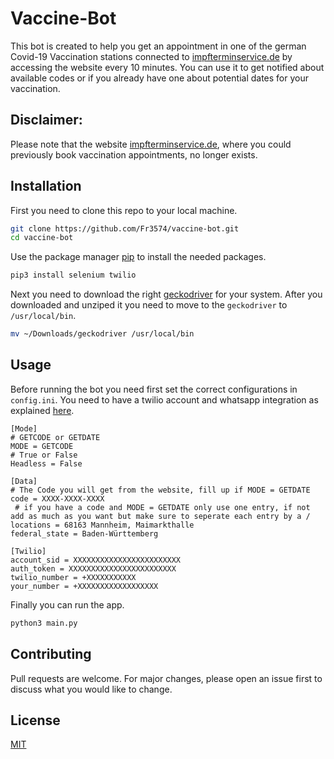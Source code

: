 # Vaccine-Bot

This bot is created to help you get an appointment in one of the german Covid-19 Vaccination stations connected to [impfterminservice.de](https://www.impfterminservice.de) by accessing the website every 10 minutes. You can use it to get notified about available codes or if you already have one about potential dates for your vaccination.

## Disclaimer:

Please note that the website [impfterminservice.de](https://www.impfterminservice.de), where you could previously book vaccination appointments, no longer exists.

## Installation

First you need to clone this repo to your local machine.

```bash
git clone https://github.com/Fr3574/vaccine-bot.git
cd vaccine-bot
```

Use the package manager [pip](https://pip.pypa.io/en/stable/) to install the needed packages.

```bash
pip3 install selenium twilio
```

Next you need to download the right [geckodriver](https://github.com/mozilla/geckodriver/releases) for your system. After you downloaded and unziped it you need to move to the `geckodriver` to `/usr/local/bin`.

```bash
mv ~/Downloads/geckodriver /usr/local/bin
```

## Usage

Before running the bot you need first set the correct configurations in `config.ini`. You need to have a twilio account and whatsapp integration as explained [here](https://www.twilio.com/docs/sms/send-messages).

```
[Mode]
# GETCODE or GETDATE
MODE = GETCODE
# True or False
Headless = False

[Data]
# The Code you will get from the website, fill up if MODE = GETDATE
code = XXXX-XXXX-XXXX
 # if you have a code and MODE = GETDATE only use one entry, if not add as much as you want but make sure to seperate each entry by a /
locations = 68163 Mannheim, Maimarkthalle
federal_state = Baden-Württemberg

[Twilio]
account_sid = XXXXXXXXXXXXXXXXXXXXXXXX
auth_token = XXXXXXXXXXXXXXXXXXXXXXXX
twilio_number = +XXXXXXXXXXX
your_number = +XXXXXXXXXXXXXXXXXX
```

Finally you can run the app.

```bash
python3 main.py
```

## Contributing

Pull requests are welcome. For major changes, please open an issue first to discuss what you would like to change.

## License

[MIT](https://choosealicense.com/licenses/mit/)
